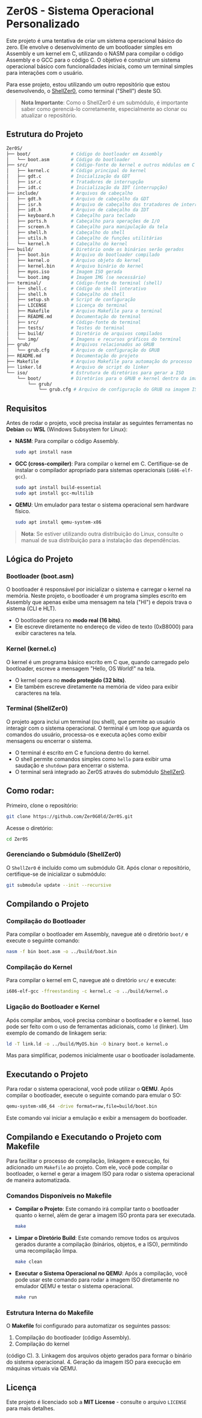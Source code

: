 # Zer0S - Sistema Operacional Personalizado

Este projeto é uma tentativa de criar um sistema operacional básico do zero. Ele envolve o desenvolvimento de um bootloader simples em Assembly e um kernel em C, utilizando o NASM para compilar o código Assembly e o GCC para o código C. O objetivo é construir um sistema operacional básico com funcionalidades iniciais, como um terminal simples para interações com o usuário.

Para esse projeto, estou utilizando um outro repositório que estou desenvolvendo, o [ShellZer0](https://github.com/Zer0G0ld/ShellZer0), como terminal ("Shell") deste SO.

> **Nota Importante**: Como o ShellZer0 é um submódulo, é importante saber como gerenciá-lo corretamente, especialmente ao clonar ou atualizar o repositório.

## Estrutura do Projeto

```bash
Zer0S/
├── boot/               # Código do bootloader em Assembly
│   └── boot.asm        # Código do bootloader
├── src/                # Código-fonte do kernel e outros módulos em C
│   ├── kernel.c        # Código principal do kernel
│   ├── gdt.c           # Inicialização da GDT
│   ├── isr.c           # Tratadores de interrupção
│   ├── idt.c           # Inicialização da IDT (interrupção)
├── include/            # Arquivos de cabeçalho
│   ├── gdt.h           # Arquivo de cabeçalho da GDT
│   ├── isr.h           # Arquivo de cabeçalho dos tratadores de interrupção
│   ├── idt.h           # Arquivo de cabeçalho da IDT
│   ├── keyboard.h      # Cabeçalho para teclado
│   ├── ports.h         # Cabeçalho para operações de I/O
│   ├── screen.h        # Cabeçalho para manipulação da tela
│   ├── shell.h         # Cabeçalho do shell
│   ├── utils.h         # Cabeçalho de funções utilitárias
│   └── kernel.h        # Cabeçalho do kernel
├── build/              # Diretório onde os binários serão gerados
│   ├── boot.bin        # Arquivo do bootloader compilado
│   ├── kernel.o        # Arquivo objeto do kernel
│   ├── kernel.bin      # Arquivo binário do kernel
│   ├── myos.iso        # Imagem ISO gerada
│   └── boot.img        # Imagem IMG (se necessário)
├── terminal/           # Código-fonte do terminal (shell)
│   ├── shell.c         # Código do shell interativo
│   ├── shell.h         # Cabeçalho do shell
│   ├── setup.sh        # Script de configuração
│   ├── LICENSE         # Licença do terminal
│   ├── Makefile        # Arquivo Makefile para o terminal
│   ├── README.md       # Documentação do terminal
│   ├── src/            # Código-fonte do terminal
│   ├── tests/          # Testes do terminal
│   ├── build/          # Diretório de arquivos compilados
│   └── img/            # Imagens e recursos gráficos do terminal
├── grub/               # Arquivos relacionados ao GRUB
│   └── grub.cfg        # Arquivo de configuração do GRUB
├── README.md           # Documentação do projeto
├── Makefile            # Arquivo Makefile para automação do processo
├── linker.ld           # Arquivo de script do linker
└── iso/                # Estrutura de diretórios para gerar a ISO
    └── boot/           # Diretórios para o GRUB e kernel dentro da imagem ISO
        └── grub/
            └── grub.cfg # Arquivo de configuração do GRUB na imagem ISO
```

## Requisitos

Antes de rodar o projeto, você precisa instalar as seguintes ferramentas no **Debian** ou **WSL** (Windows Subsystem for Linux):

- **NASM**: Para compilar o código Assembly.
  ```bash
  sudo apt install nasm
  ```
- **GCC (cross-compiler)**: Para compilar o kernel em C. Certifique-se de instalar o compilador apropriado para sistemas operacionais (`i686-elf-gcc`).
  ```bash
  sudo apt install build-essential
  sudo apt install gcc-multilib
  ```
- **QEMU**: Um emulador para testar o sistema operacional sem hardware físico.
  ```bash
  sudo apt install qemu-system-x86
  ```

> **Nota**: Se estiver utilizando outra distribuição do Linux, consulte o manual de sua distribuição para a instalação das dependências.

## Lógica do Projeto

### Bootloader (boot.asm)

O bootloader é responsável por inicializar o sistema e carregar o kernel na memória. Neste projeto, o bootloader é um programa simples escrito em Assembly que apenas exibe uma mensagem na tela ("HI") e depois trava o sistema (CLI e HLT).

- O bootloader opera no **modo real (16 bits)**.
- Ele escreve diretamente no endereço de vídeo de texto (0xB8000) para exibir caracteres na tela.

### Kernel (kernel.c)

O kernel é um programa básico escrito em C que, quando carregado pelo bootloader, escreve a mensagem "Hello, OS World!" na tela.

- O kernel opera no **modo protegido (32 bits)**.
- Ele também escreve diretamente na memória de vídeo para exibir caracteres na tela.

### Terminal (ShellZer0)

O projeto agora inclui um terminal (ou shell), que permite ao usuário interagir com o sistema operacional. O terminal é um loop que aguarda os comandos do usuário, processa-os e executa ações como exibir mensagens ou encerrar o sistema.

- O terminal é escrito em C e funciona dentro do kernel.
- O shell permite comandos simples como `hello` para exibir uma saudação e `shutdown` para encerrar o sistema.
- O terminal será integrado ao Zer0S através do submódulo [ShellZer0](https://github.com/Zer0G0ld/ShellZer0).

## Como rodar:

Primeiro, clone o repositório:

```bash
git clone https://github.com/Zer0G0ld/Zer0S.git
```

Acesse o diretório:

```bash
cd Zer0S
```

### Gerenciando o Submódulo (ShellZer0)

O `ShellZer0` é incluído como um submódulo Git. Após clonar o repositório, certifique-se de inicializar o submódulo:

```bash
git submodule update --init --recursive
```

## Compilando o Projeto

### Compilação do Bootloader

Para compilar o bootloader em Assembly, navegue até o diretório `boot/` e execute o seguinte comando:

```bash
nasm -f bin boot.asm -o ../build/boot.bin
```

### Compilação do Kernel

Para compilar o kernel em C, navegue até o diretório `src/` e execute:

```bash
i686-elf-gcc -ffreestanding -c kernel.c -o ../build/kernel.o
```

### Ligação do Bootloader e Kernel

Após compilar ambos, você precisa combinar o bootloader e o kernel. Isso pode ser feito com o uso de ferramentas adicionais, como `ld` (linker). Um exemplo de comando de linkagem seria:

```bash
ld -T link.ld -o ../build/MyOS.bin -O binary boot.o kernel.o
```

Mas para simplificar, podemos inicialmente usar o bootloader isoladamente.

## Executando o Projeto

Para rodar o sistema operacional, você pode utilizar o **QEMU**. Após compilar o bootloader, execute o seguinte comando para emular o SO:

```bash
qemu-system-x86_64 -drive format=raw,file=build/boot.bin
```

Este comando vai iniciar a emulação e exibir a mensagem do bootloader.

## Compilando e Executando o Projeto com Makefile

Para facilitar o processo de compilação, linkagem e execução, foi adicionado um `Makefile` ao projeto. Com ele, você pode compilar o bootloader, o kernel e gerar a imagem ISO para rodar o sistema operacional de maneira automatizada.

### Comandos Disponíveis no Makefile

- **Compilar o Projeto**: Este comando irá compilar tanto o bootloader quanto o kernel, além de gerar a imagem ISO pronta para ser executada.
  
  ```bash
  make
  ```

- **Limpar o Diretório Build**: Este comando remove todos os arquivos gerados durante a compilação (binários, objetos, e a ISO), permitindo uma recompilação limpa.

  ```bash
  make clean
  ```

- **Executar o Sistema Operacional no QEMU**: Após a compilação, você pode usar este comando para rodar a imagem ISO diretamente no emulador QEMU e testar o sistema operacional.

  ```bash
  make run
  ```

### Estrutura Interna do Makefile

O **Makefile** foi configurado para automatizar os seguintes passos:

1. Compilação do bootloader (código Assembly).
2. Compilação do kernel

 (código C).
3. Linkagem dos arquivos objeto gerados para formar o binário do sistema operacional.
4. Geração da imagem ISO para execução em máquinas virtuais via QEMU.

## Licença

Este projeto é licenciado sob a **MIT License** - consulte o arquivo `LICENSE` para mais detalhes.
